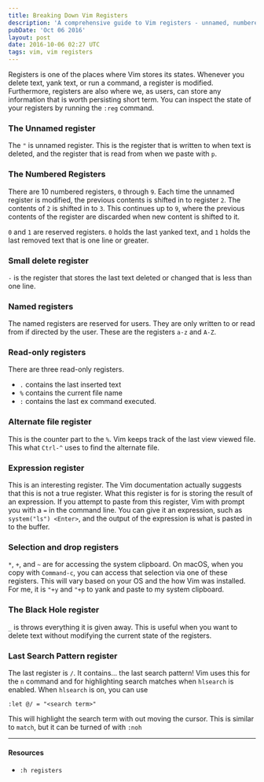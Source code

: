 ```yaml
---
title: Breaking Down Vim Registers
description: 'A comprehensive guide to Vim registers - unnamed, numbered, named, and read-only registers for storing and retrieving text.'
pubDate: 'Oct 06 2016'
layout: post
date: 2016-10-06 02:27 UTC
tags: vim, vim registers
---
```


Registers is one of the places where Vim stores its states. Whenever you delete text, yank text, or run a command, a register is modified. Furthermore, registers are also where we, as users, can store any information that is worth persisting short term. You can inspect the state of your registers by running the `:reg` command.

### The Unnamed register

The `"` is unnamed register. This is the register that is written to when text is deleted, and the register that is read from when we paste with `p`.

### The Numbered Registers

There are 10 numbered registers, `0` through `9`. Each time the unnamed register is modified, the previous contents is shifted in to register `2`. The contents of `2` is shifted in to `3`. This continues up to `9`, where the previous contents of the register are discarded when new content is shifted to it.

`0` and `1` are reserved registers. `0` holds the last yanked text, and `1` holds the last removed text that is one line or greater.

### Small delete register

`-` is the register that stores the last text deleted or changed that is less than one line.

### Named registers

The named registers are reserved for users. They are only written to or read from if directed by the user. These are the registers `a-z` and `A-Z`.

### Read-only registers

There are three read-only registers.

* `.` contains the last inserted text
* `%` contains the current file name
* `:` contains the last ex command executed.

### Alternate file register

This is the counter part to the `%`. Vim keeps track of the last view viewed file. This what `Ctrl-^` uses to find the alternate file.

### Expression register

This is an interesting register. The Vim documentation actually suggests that this is not a true register. What this register is for is storing the result of an expression. If you attempt to paste from this register, Vim with prompt you with a `=` in the command line. You can give it an expression, such as `system("ls") <Enter>`, and the output of the expression is what is pasted in to the buffer.


### Selection and drop registers

`*`, `+`, and `~` are for accessing the system clipboard. On macOS, when you copy with `Command-c`, you can access that selection via one of these registers. This will vary based on your OS and the how Vim was installed. For me, it is `"+y` and `"+p` to yank and paste to my system clipboard.

### The Black Hole register

`_` is throws everything it is given away. This is useful when you want to delete text without modifying the current state of the registers.

### Last Search Pattern register

The last register is `/`. It contains... the last search pattern! Vim uses this for the `n` command and for highlighting search matches when `hlsearch` is enabled. When `hlsearch` is on, you can use

```
:let @/ = "<search term>"
```

This will highlight the search term with out moving the cursor. This is similar to `match`, but it can be turned of with `:noh`


---

#### Resources

* `:h registers`
